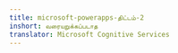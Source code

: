 ```yaml
---
title: microsoft-powerapps-திட்டம்-2
inshort: வரையறுக்கப்படாத
translator: Microsoft Cognitive Services
---
```




